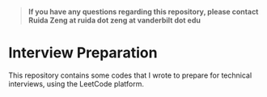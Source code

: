 >**If you have any questions regarding this repository, please contact Ruida Zeng at ruida dot zeng at vanderbilt dot edu**

# Interview Preparation
This repository contains some codes that I wrote to prepare for technical interviews, using the LeetCode platform.

